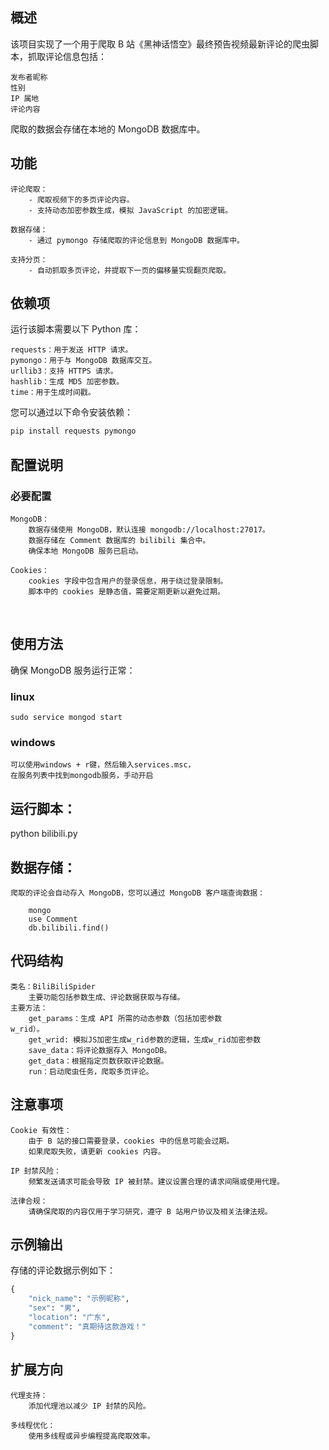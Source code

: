 ## 概述

该项目实现了一个用于爬取 B 站《黑神话悟空》最终预告视频最新评论的爬虫脚本，抓取评论信息包括：

    发布者昵称
    性别
    IP 属地
    评论内容

爬取的数据会存储在本地的 MongoDB 数据库中。

## 功能
    评论爬取：
        - 爬取视频下的多页评论内容。
        - 支持动态加密参数生成，模拟 JavaScript 的加密逻辑。

    数据存储：
        - 通过 pymongo 存储爬取的评论信息到 MongoDB 数据库中。

    支持分页：
        - 自动抓取多页评论，并提取下一页的偏移量实现翻页爬取。

## 依赖项

运行该脚本需要以下 Python 库：

    requests：用于发送 HTTP 请求。
    pymongo：用于与 MongoDB 数据库交互。
    urllib3：支持 HTTPS 请求。
    hashlib：生成 MD5 加密参数。
    time：用于生成时间戳。

您可以通过以下命令安装依赖：
```bash
pip install requests pymongo
```

## 配置说明

### 必要配置

    MongoDB：
        数据存储使用 MongoDB，默认连接 mongodb://localhost:27017。
        数据存储在 Comment 数据库的 bilibili 集合中。
        确保本地 MongoDB 服务已启动。

    Cookies：
        cookies 字段中包含用户的登录信息，用于绕过登录限制。
        脚本中的 cookies 是静态值，需要定期更新以避免过期。
            

## 使用方法
确保 MongoDB 服务运行正常：
### linux
    sudo service mongod start
### windows  
    可以使用windows + r键，然后输入services.msc，
    在服务列表中找到mongodb服务，手动开启

## 运行脚本：

python bilibili.py

## 数据存储：

    爬取的评论会自动存入 MongoDB，您可以通过 MongoDB 客户端查询数据：
      
        mongo               
        use Comment
        db.bilibili.find()
        

## 代码结构

    类名：BiliBiliSpider
        主要功能包括参数生成、评论数据获取与存储。
    主要方法：
        get_params：生成 API 所需的动态参数（包括加密参数 w_rid）。                          
        get_wrid: 模拟JS加密生成w_rid参数的逻辑，生成w_rid加密参数
        save_data：将评论数据存入 MongoDB。
        get_data：根据指定页数获取评论数据。
        run：启动爬虫任务，爬取多页评论。

## 注意事项

    Cookie 有效性：
        由于 B 站的接口需要登录，cookies 中的信息可能会过期。
        如果爬取失败，请更新 cookies 内容。

    IP 封禁风险：
        频繁发送请求可能会导致 IP 被封禁。建议设置合理的请求间隔或使用代理。

    法律合规：
        请确保爬取的内容仅用于学习研究，遵守 B 站用户协议及相关法律法规。

## 示例输出

存储的评论数据示例如下：
```python
{
    "nick_name": "示例昵称",
    "sex": "男",
    "location": "广东",
    "comment": "真期待这款游戏！"
}
```

## 扩展方向

    代理支持：
        添加代理池以减少 IP 封禁的风险。

    多线程优化：
        使用多线程或异步编程提高爬取效率。
